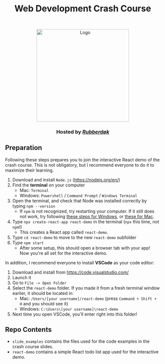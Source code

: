 <h1 align="center">Web Development Crash Course</h1><br>
<p align="center">
    <img alt="Logo" title="Rubberdøk" src="https://raw.githubusercontent.com/rubberdok/indok-web/a7879ae8721dd9d4acddeabb45decefee3273083/rubberdok_logo.svg" width="300">
</p>
<h3 align="center">Hosted by <a href="https://github.com/rubberdok"><em>Rubberdøk</em></a></h3>

## Preparation

Following these steps prepares you to join the interactive React demo of the crash course. This is not obligatory, but I recommend everyone to do it to maximize their learning.

1. Download and install `Node.js` (https://nodejs.org/en/)
2. Find the **terminal** on your computer
   - Mac: `Terminal`
   - Windows: `Powershell` / `Command Prompt` / `Windows Terminal`
3. Open the terminal, and check that Node was installed correctly by typing `npm --version`
   - If `npm` is not recognized, try restarting your computer. If it still does not work, try following [these steps for Windows](https://dev.to/supritha/npm-is-not-recognized-as-internal-or-external-command-solution-o1n), or [these for Mac](https://medium.com/@hayasnc/how-to-install-nodejs-and-npm-on-mac-using-homebrew-b33780287d8f).
4. Type `npx create-react-app react-demo` in the terminal (`npx` this time, not `npm`!)
   - This creates a React app called `react-demo`.
5. Type `cd react-demo` to move to the new `react-demo` subfolder
6. Type `npm start`
   - After some setup, this should open a browser tab with your app! Now you're all set for the interactive demo.

In addition, I recommend everyone to install **VSCode** as your code editor:

1. Download and install from https://code.visualstudio.com/
2. Launch it
3. Go to `File -> Open Folder`
4. Select the `react-demo` folder. If you made it from a fresh terminal window earlier, it should be located in:
   - Mac: `/Users/[your username]/react-demo` (press `Command + Shift + H` and you should see it)
   - Windows: `C:\Users\[your username]\react-demo`
5. Next time you open VSCode, you'll enter right into this folder!

## Repo Contents

- `slide_examples` contains the files used for the code examples in the crash course slides.
- `react-demo` contains a simple React todo list app used for the interactive demo.
